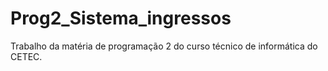 # Prog2_Sistema_ingressos
Trabalho da matéria de programação 2 do curso técnico de informática do CETEC.

